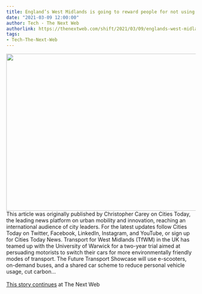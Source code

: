 ```yaml
---
title: England’s West Midlands is going to reward people for not using their cars
date: "2021-03-09 12:00:00"
author: Tech - The Next Web
authorlink: https://thenextweb.com/shift/2021/03/09/englands-west-midlands-reward-people-not-using-cars-syndication/
tags:
- Tech-The-Next-Web
---
```

<img src="https://cdn0.tnwcdn.com/wp-content/blogs.dir/1/files/2021/03/1-copy-14-796x417.jpg" width="796" height="417"><br />This article was originally published by Christopher Carey on Cities Today, the leading news platform on urban mobility and innovation, reaching an international audience of city leaders. For the latest updates follow Cities Today on Twitter, Facebook, LinkedIn, Instagram, and YouTube, or sign up for Cities Today News. Transport for West Midlands (TfWM) in the UK has teamed up with the University of Warwick for a two-year trial aimed at persuading motorists to switch their cars for more environmentally friendly modes of transport. The Future Transport Showcase will use e-scooters, on-demand buses, and a shared car scheme to reduce personal vehicle usage, cut carbon&#8230; <br><br><a href="https://thenextweb.com/shift/2021/03/09/englands-west-midlands-reward-people-not-using-cars-syndication/?utm_source=social&#038;utm_medium=feed&#038;utm_campaign=profeed">This story continues</a> at The Next Web